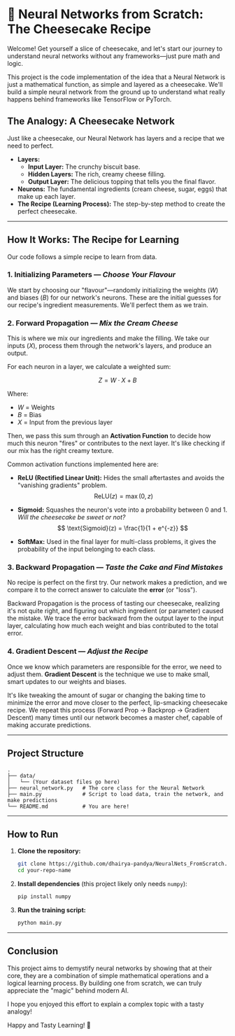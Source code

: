 # 🍰 Neural Networks from Scratch: The Cheesecake Recipe
Welcome\! Get yourself a slice of cheesecake, and let's start our journey to understand neural networks without any frameworks—just pure math and logic.

This project is the code implementation of the idea that a Neural Network is just a mathematical function, as simple and layered as a cheesecake. We'll build a simple neural network from the ground up to understand what really happens behind frameworks like TensorFlow or PyTorch.

## The Analogy: A Cheesecake Network

Just like a cheesecake, our Neural Network has layers and a recipe that we need to perfect.

  * **Layers:**
      * **Input Layer:** The crunchy biscuit base.
      * **Hidden Layers:** The rich, creamy cheese filling.
      * **Output Layer:** The delicious topping that tells you the final flavor.
  * **Neurons:** The fundamental ingredients (cream cheese, sugar, eggs) that make up each layer.
  * **The Recipe (Learning Process):** The step-by-step method to create the perfect cheesecake.

-----

## How It Works: The Recipe for Learning

Our code follows a simple recipe to learn from data.

### 1\. Initializing Parameters — *Choose Your Flavour*

We start by choosing our "flavour"—randomly initializing the weights ($W$) and biases ($B$) for our network's neurons. These are the initial guesses for our recipe's ingredient measurements. We'll perfect them as we train.

### 2\. Forward Propagation — *Mix the Cream Cheese*

This is where we mix our ingredients and make the filling. We take our inputs ($X$), process them through the network's layers, and produce an output.

For each neuron in a layer, we calculate a weighted sum:

$$Z = W \cdot X + B$$

Where:

  * $W$ = Weights
  * $B$ = Bias
  * $X$ = Input from the previous layer

Then, we pass this sum through an **Activation Function** to decide how much this neuron "fires" or contributes to the next layer. It's like checking if our mix has the right creamy texture.

Common activation functions implemented here are:

  * **ReLU (Rectified Linear Unit):** Hides the small aftertastes and avoids the "vanishing gradients" problem.
    $$
    $$$$\ \text{ReLU}(z) = \max(0, z)
    $$
    
  * **Sigmoid:** Squashes the neuron's vote into a probability between 0 and 1. *Will the cheesecake be sweet or not?*
    $$
    $$$$ \text{Sigmoid}(z) = \frac{1}{1 + e^{-z}}
    $$
    
  * **SoftMax:** Used in the final layer for multi-class problems, it gives the probability of the input belonging to each class.

### 3\. Backward Propagation — *Taste the Cake and Find Mistakes*

No recipe is perfect on the first try. Our network makes a prediction, and we compare it to the correct answer to calculate the **error** (or "loss").

Backward Propagation is the process of tasting our cheesecake, realizing it's not quite right, and figuring out which ingredient (or parameter) caused the mistake. We trace the error backward from the output layer to the input layer, calculating how much each weight and bias contributed to the total error.

### 4\. Gradient Descent — *Adjust the Recipe*

Once we know which parameters are responsible for the error, we need to adjust them. **Gradient Descent** is the technique we use to make small, smart updates to our weights and biases.

It's like tweaking the amount of sugar or changing the baking time to minimize the error and move closer to the perfect, lip-smacking cheesecake recipe. We repeat this process (Forward Prop -\> Backprop -\> Gradient Descent) many times until our network becomes a master chef, capable of making accurate predictions.

-----

## Project Structure

```
.
├── data/
│   └── (Your dataset files go here)
├── neural_network.py   # The core class for the Neural Network
├── main.py             # Script to load data, train the network, and make predictions
└── README.md           # You are here!
```

-----

## How to Run

1.  **Clone the repository:**

    ```bash
    git clone https://github.com/dhairya-pandya/NeuralNets_FromScratch.git
    cd your-repo-name
    ```

2.  **Install dependencies** (this project likely only needs `numpy`):

    ```bash
    pip install numpy
    ```

3.  **Run the training script:**

    ```bash
    python main.py
    ```

-----

## Conclusion

This project aims to demystify neural networks by showing that at their core, they are a combination of simple mathematical operations and a logical learning process. By building one from scratch, we can truly appreciate the "magic" behind modern AI.

I hope you enjoyed this effort to explain a complex topic with a tasty analogy\!

Happy and Tasty Learning\! 🍰
